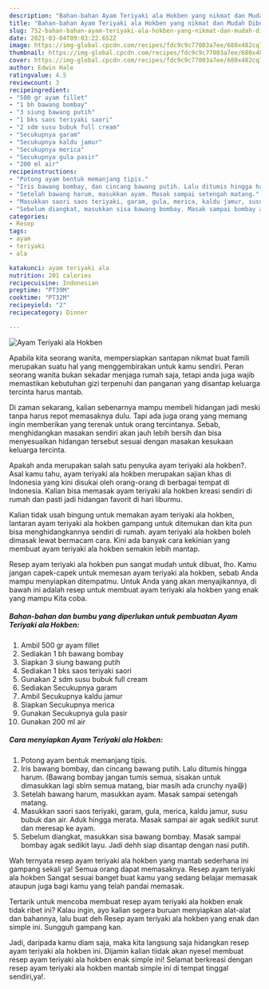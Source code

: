 ```yaml
---
description: "Bahan-bahan Ayam Teriyaki ala Hokben yang nikmat dan Mudah Dibuat"
title: "Bahan-bahan Ayam Teriyaki ala Hokben yang nikmat dan Mudah Dibuat"
slug: 752-bahan-bahan-ayam-teriyaki-ala-hokben-yang-nikmat-dan-mudah-dibuat
date: 2021-03-04T09:03:22.652Z
image: https://img-global.cpcdn.com/recipes/fdc9c9c77003a7ee/680x482cq70/ayam-teriyaki-ala-hokben-foto-resep-utama.jpg
thumbnail: https://img-global.cpcdn.com/recipes/fdc9c9c77003a7ee/680x482cq70/ayam-teriyaki-ala-hokben-foto-resep-utama.jpg
cover: https://img-global.cpcdn.com/recipes/fdc9c9c77003a7ee/680x482cq70/ayam-teriyaki-ala-hokben-foto-resep-utama.jpg
author: Edwin Hale
ratingvalue: 4.5
reviewcount: 3
recipeingredient:
- "500 gr ayam fillet"
- "1 bh bawang bombay"
- "3 siung bawang putih"
- "1 bks saos teriyaki saori"
- "2 sdm susu bubuk full cream"
- "Secukupnya garam"
- "Secukupnya kaldu jamur"
- "Secukupnya merica"
- "Secukupnya gula pasir"
- "200 ml air"
recipeinstructions:
- "Potong ayam bentuk memanjang tipis."
- "Iris bawang bombay, dan cincang bawang putih. Lalu ditumis hingga harum. (Bawang bombay jangan tumis semua, sisakan untuk dimasukkan lagi sblm semua matang, biar masih ada crunchy nya😆)"
- "Setelah bawang harum, masukkan ayam. Masak sampai setengah matang."
- "Masukkan saori saos teriyaki, garam, gula, merica, kaldu jamur, susu bubuk dan air. Aduk hingga merata. Masak sampai air agak sedikit surut dan meresap ke ayam."
- "Sebelum diangkat, masukkan sisa bawang bombay. Masak sampai bombay agak sedikit layu. Jadi dehh siap disantap dengan nasi putih."
categories:
- Resep
tags:
- ayam
- teriyaki
- ala

katakunci: ayam teriyaki ala 
nutrition: 201 calories
recipecuisine: Indonesian
preptime: "PT39M"
cooktime: "PT32M"
recipeyield: "2"
recipecategory: Dinner

---
```



![Ayam Teriyaki ala Hokben](https://img-global.cpcdn.com/recipes/fdc9c9c77003a7ee/680x482cq70/ayam-teriyaki-ala-hokben-foto-resep-utama.jpg)

Apabila kita seorang wanita, mempersiapkan santapan nikmat buat famili merupakan suatu hal yang menggembirakan untuk kamu sendiri. Peran seorang  wanita bukan sekadar menjaga rumah saja, tetapi anda juga wajib memastikan kebutuhan gizi terpenuhi dan panganan yang disantap keluarga tercinta harus mantab.

Di zaman  sekarang, kalian sebenarnya mampu membeli hidangan jadi meski tanpa harus repot memasaknya dulu. Tapi ada juga orang yang memang ingin memberikan yang terenak untuk orang tercintanya. Sebab, menghidangkan masakan sendiri akan jauh lebih bersih dan bisa menyesuaikan hidangan tersebut sesuai dengan masakan kesukaan keluarga tercinta. 



Apakah anda merupakan salah satu penyuka ayam teriyaki ala hokben?. Asal kamu tahu, ayam teriyaki ala hokben merupakan sajian khas di Indonesia yang kini disukai oleh orang-orang di berbagai tempat di Indonesia. Kalian bisa memasak ayam teriyaki ala hokben kreasi sendiri di rumah dan pasti jadi hidangan favorit di hari liburmu.

Kalian tidak usah bingung untuk memakan ayam teriyaki ala hokben, lantaran ayam teriyaki ala hokben gampang untuk ditemukan dan kita pun bisa menghidangkannya sendiri di rumah. ayam teriyaki ala hokben boleh dimasak lewat bermacam cara. Kini ada banyak cara kekinian yang membuat ayam teriyaki ala hokben semakin lebih mantap.

Resep ayam teriyaki ala hokben pun sangat mudah untuk dibuat, lho. Kamu jangan capek-capek untuk memesan ayam teriyaki ala hokben, sebab Anda mampu menyiapkan ditempatmu. Untuk Anda yang akan menyajikannya, di bawah ini adalah resep untuk membuat ayam teriyaki ala hokben yang enak yang mampu Kita coba.

<!--inarticleads1-->

##### Bahan-bahan dan bumbu yang diperlukan untuk pembuatan Ayam Teriyaki ala Hokben:

1. Ambil 500 gr ayam fillet
1. Sediakan 1 bh bawang bombay
1. Siapkan 3 siung bawang putih
1. Sediakan 1 bks saos teriyaki saori
1. Gunakan 2 sdm susu bubuk full cream
1. Sediakan Secukupnya garam
1. Ambil Secukupnya kaldu jamur
1. Siapkan Secukupnya merica
1. Gunakan Secukupnya gula pasir
1. Gunakan 200 ml air




<!--inarticleads2-->

##### Cara menyiapkan Ayam Teriyaki ala Hokben:

1. Potong ayam bentuk memanjang tipis.
1. Iris bawang bombay, dan cincang bawang putih. Lalu ditumis hingga harum. (Bawang bombay jangan tumis semua, sisakan untuk dimasukkan lagi sblm semua matang, biar masih ada crunchy nya😆)
1. Setelah bawang harum, masukkan ayam. Masak sampai setengah matang.
1. Masukkan saori saos teriyaki, garam, gula, merica, kaldu jamur, susu bubuk dan air. Aduk hingga merata. Masak sampai air agak sedikit surut dan meresap ke ayam.
1. Sebelum diangkat, masukkan sisa bawang bombay. Masak sampai bombay agak sedikit layu. Jadi dehh siap disantap dengan nasi putih.




Wah ternyata resep ayam teriyaki ala hokben yang mantab sederhana ini gampang sekali ya! Semua orang dapat memasaknya. Resep ayam teriyaki ala hokben Sangat sesuai banget buat kamu yang sedang belajar memasak ataupun juga bagi kamu yang telah pandai memasak.

Tertarik untuk mencoba membuat resep ayam teriyaki ala hokben enak tidak ribet ini? Kalau ingin, ayo kalian segera buruan menyiapkan alat-alat dan bahannya, lalu buat deh Resep ayam teriyaki ala hokben yang enak dan simple ini. Sungguh gampang kan. 

Jadi, daripada kamu diam saja, maka kita langsung saja hidangkan resep ayam teriyaki ala hokben ini. Dijamin kalian tiidak akan nyesel membuat resep ayam teriyaki ala hokben enak simple ini! Selamat berkreasi dengan resep ayam teriyaki ala hokben mantab simple ini di tempat tinggal sendiri,ya!.

